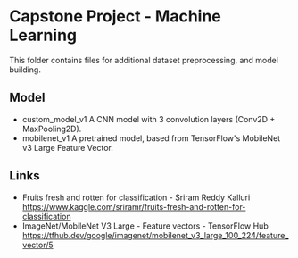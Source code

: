 # Capstone Project - Machine Learning
This folder contains files for additional dataset preprocessing, and model building.

## Model
- custom_model_v1
  A CNN model with 3 convolution layers (Conv2D + MaxPooling2D).
- mobilenet_v1
  A pretrained model, based from TensorFlow's MobileNet v3 Large Feature Vector.

## Links
- Fruits fresh and rotten for classification - Sriram Reddy Kalluri
  https://www.kaggle.com/sriramr/fruits-fresh-and-rotten-for-classification
- ImageNet/MobileNet V3 Large - Feature vectors - TensorFlow Hub
  https://tfhub.dev/google/imagenet/mobilenet_v3_large_100_224/feature_vector/5
